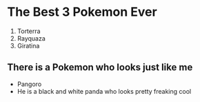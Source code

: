 # The Best 3 Pokemon Ever
1. Torterra
2. Rayquaza
3. Giratina

## There is a Pokemon who looks just like me
* Pangoro
* He is a black and white panda who looks pretty freaking cool
